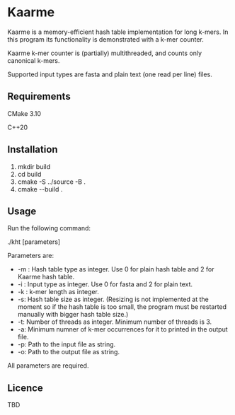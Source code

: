 # Kaarme

Kaarme is a memory-efficient hash table implementation for long k-mers. In this program its functionality is demonstrated with a k-mer counter.

Kaarme k-mer counter is (partially) multithreaded, and counts only canonical k-mers.

Supported input types are fasta and plain text (one read per line) files.

## Requirements
CMake 3.10

C++20

## Installation

1. mkdir build
2. cd build
3. cmake -S ../source -B .
4. cmake --build .

## Usage

Run the following command:

./kht [parameters]

Parameters are:
- -m : Hash table type as integer. Use 0 for plain hash table and 2 for Kaarme hash table.
- -i : Input type as integer. Use 0 for fasta and 2 for plain text.
- -k : k-mer length as integer.
- -s: Hash table size as integer. (Resizing is not implemented at the moment so if the hash table is too small, the program must be restarted manually with bigger hash table size.)
- -t: Number of threads as integer. Minimum number of threads is 3.
- -a: Minimum numner of k-mer occurrences for it to printed in the output file.
- -p: Path to the input file as string.  
- -o: Path to the output file as string.

All parameters are required.

## Licence

TBD
